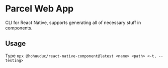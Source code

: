 # Parcel Web App

CLI for React Native, supports generating all of necessary stuff in components.

## Usage

Type `npx @hohuuduc/react-native-component@latest <name> <path> <-t, --testing>`